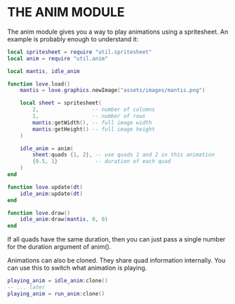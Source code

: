 THE ANIM MODULE
===============

The anim module gives you a way to play animations using a spritesheet.
An example is probably enough to understand it:

```lua
local spritesheet = require "util.spritesheet"
local anim = require "util.anim"

local mantis, idle_anim

function love.load()
    mantis = love.graphics.newImage("assets/images/mantis.png")

    local sheet = spritesheet(
        2,                 -- number of columns
        1,                 -- number of rows
        mantis:getWidth(), -- full image width
        mantis:getHeight() -- full image height
    )

    idle_anim = anim(
        sheet:quads {1, 2}, -- use quads 1 and 2 in this animation
        {0.5, 1}            -- duration of each quad
    )
end

function love.update(dt)
    idle_anim:update(dt)
end

function love.draw()
    idle_anim:draw(mantis, 0, 0)
end
```

If all quads have the same duration, then you can just pass
a single number for the duration argument of anim().

Animations can also be cloned. They share quad information
internally. You can use this to switch what animation is
playing.

```lua
playing_anim = idle_anim:clone()
-- ... later
playing_anim = run_anim:clone()
```
